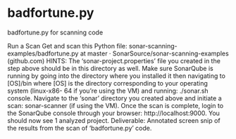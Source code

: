 # badfortune.py
badfortune.py for scanning code

Run a Scan
Get and scan this Python file: sonar-scanning-examples/badfortune.py at master ·
SonarSource/sonar-scanning-examples (github.com)
HINTS: The ‘sonar-project.properties’ file you created in the step above should be in this directory as
well. Make sure SonarQube is running by going into the directory where you installed it then
navigating to [OS]/bin where [OS] is the directory corresponding to your operating system (linux-x86-
64 if you’re using the VM) and running: ./sonar.sh console.
Navigate to the ‘sonar’ directory you created above and initiate a scan: sonar-scanner (if using
the VM). Once the scan is complete, login to the SonarQube console through your browser:
http://localhost:9000. You should now see 1 analyzed project.
Deliverable: Annotated screen snip of the results from the scan of ‘badfortune.py’ code.
